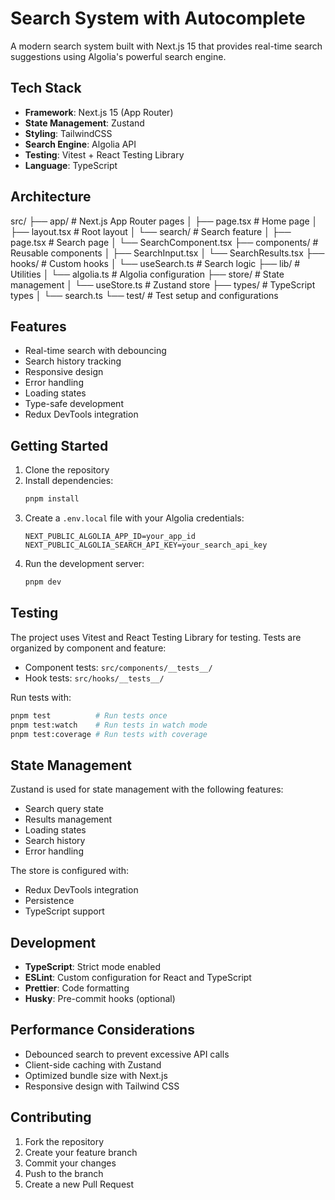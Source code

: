 # Search System with Autocomplete

A modern search system built with Next.js 15 that provides real-time search suggestions using Algolia's powerful search engine.

## Tech Stack

- **Framework**: Next.js 15 (App Router)
- **State Management**: Zustand
- **Styling**: TailwindCSS
- **Search Engine**: Algolia API
- **Testing**: Vitest + React Testing Library
- **Language**: TypeScript

## Architecture

src/
├── app/ # Next.js App Router pages
│ ├── page.tsx # Home page
│ ├── layout.tsx # Root layout
│ └── search/ # Search feature
│ ├── page.tsx # Search page
│ └── SearchComponent.tsx
├── components/ # Reusable components
│ ├── SearchInput.tsx
│ └── SearchResults.tsx
├── hooks/ # Custom hooks
│ └── useSearch.ts # Search logic
├── lib/ # Utilities
│ └── algolia.ts # Algolia configuration
├── store/ # State management
│ └── useStore.ts # Zustand store
├── types/ # TypeScript types
│ └── search.ts
└── test/ # Test setup and configurations

## Features

- Real-time search with debouncing
- Search history tracking
- Responsive design
- Error handling
- Loading states
- Type-safe development
- Redux DevTools integration

## Getting Started

1. Clone the repository
2. Install dependencies:
   ```bash
   pnpm install
   ```
3. Create a `.env.local` file with your Algolia credentials:
   ```
   NEXT_PUBLIC_ALGOLIA_APP_ID=your_app_id
   NEXT_PUBLIC_ALGOLIA_SEARCH_API_KEY=your_search_api_key
   ```
4. Run the development server:
   ```bash
   pnpm dev
   ```

## Testing

The project uses Vitest and React Testing Library for testing. Tests are organized by component and feature:

- Component tests: `src/components/__tests__/`
- Hook tests: `src/hooks/__tests__/`

Run tests with:

```bash
pnpm test          # Run tests once
pnpm test:watch    # Run tests in watch mode
pnpm test:coverage # Run tests with coverage
```

## State Management

Zustand is used for state management with the following features:
- Search query state
- Results management
- Loading states
- Search history
- Error handling

The store is configured with:
- Redux DevTools integration
- Persistence
- TypeScript support

## Development

- **TypeScript**: Strict mode enabled
- **ESLint**: Custom configuration for React and TypeScript
- **Prettier**: Code formatting
- **Husky**: Pre-commit hooks (optional)

## Performance Considerations

- Debounced search to prevent excessive API calls
- Client-side caching with Zustand
- Optimized bundle size with Next.js
- Responsive design with Tailwind CSS

## Contributing

1. Fork the repository
2. Create your feature branch
3. Commit your changes
4. Push to the branch
5. Create a new Pull Request


